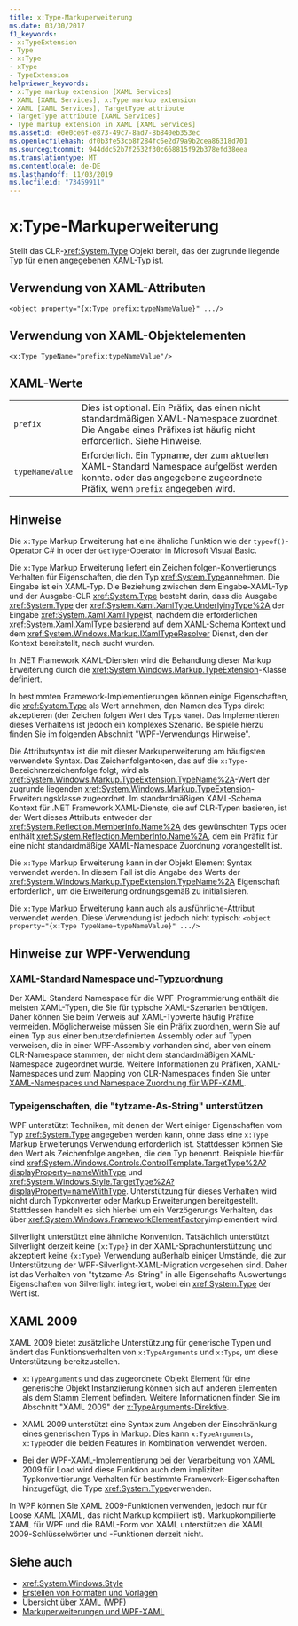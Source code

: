 ```yaml
---
title: x:Type-Markuperweiterung
ms.date: 03/30/2017
f1_keywords:
- x:TypeExtension
- Type
- x:Type
- xType
- TypeExtension
helpviewer_keywords:
- x:Type markup extension [XAML Services]
- XAML [XAML Services], x:Type markup extension
- XAML [XAML Services], TargetType attribute
- TargetType attribute [XAML Services]
- Type markup extension in XAML [XAML Services]
ms.assetid: e0e0ce6f-e873-49c7-8ad7-8b840eb353ec
ms.openlocfilehash: df0b3fe53cb8f284fc6e2d79a9b2cea86318d701
ms.sourcegitcommit: 944ddc52b7f2632f30c668815f92b378efd38eea
ms.translationtype: MT
ms.contentlocale: de-DE
ms.lasthandoff: 11/03/2019
ms.locfileid: "73459911"
---
```

# <a name="xtype-markup-extension"></a>x:Type-Markuperweiterung
Stellt das CLR-<xref:System.Type> Objekt bereit, das der zugrunde liegende Typ für einen angegebenen XAML-Typ ist.  
  
## <a name="xaml-attribute-usage"></a>Verwendung von XAML-Attributen  
  
```xaml  
<object property="{x:Type prefix:typeNameValue}" .../>  
```  
  
## <a name="xaml-object-element-usage"></a>Verwendung von XAML-Objektelementen  
  
```xaml  
<x:Type TypeName="prefix:typeNameValue"/>  
```  
  
## <a name="xaml-values"></a>XAML-Werte  
  
|||  
|-|-|  
|`prefix`|Dies ist optional. Ein Präfix, das einen nicht standardmäßigen XAML-Namespace zuordnet. Die Angabe eines Präfixes ist häufig nicht erforderlich. Siehe Hinweise.|  
|`typeNameValue`|Erforderlich. Ein Typname, der zum aktuellen XAML-Standard Namespace aufgelöst werden konnte. oder das angegebene zugeordnete Präfix, wenn `prefix` angegeben wird.|  
  
## <a name="remarks"></a>Hinweise  
 Die `x:Type` Markup Erweiterung hat eine ähnliche Funktion wie der `typeof()`-Operator C# in oder der `GetType`-Operator in Microsoft Visual Basic.  
  
 Die `x:Type` Markup Erweiterung liefert ein Zeichen folgen-Konvertierungs Verhalten für Eigenschaften, die den Typ <xref:System.Type>annehmen. Die Eingabe ist ein XAML-Typ. Die Beziehung zwischen dem Eingabe-XAML-Typ und der Ausgabe-CLR <xref:System.Type> besteht darin, dass die Ausgabe <xref:System.Type> der <xref:System.Xaml.XamlType.UnderlyingType%2A> der Eingabe <xref:System.Xaml.XamlType>ist, nachdem die erforderlichen <xref:System.Xaml.XamlType> basierend auf dem XAML-Schema Kontext und dem <xref:System.Windows.Markup.IXamlTypeResolver> Dienst, den der Kontext bereitstellt, nach sucht wurden.  
  
 In .NET Framework XAML-Diensten wird die Behandlung dieser Markup Erweiterung durch die <xref:System.Windows.Markup.TypeExtension>-Klasse definiert.  
  
 In bestimmten Framework-Implementierungen können einige Eigenschaften, die <xref:System.Type> als Wert annehmen, den Namen des Typs direkt akzeptieren (der Zeichen folgen Wert des Typs `Name`). Das Implementieren dieses Verhaltens ist jedoch ein komplexes Szenario. Beispiele hierzu finden Sie im folgenden Abschnitt "WPF-Verwendungs Hinweise".  
  
 Die Attributsyntax ist die mit dieser Markuperweiterung am häufigsten verwendete Syntax. Das Zeichenfolgentoken, das auf die `x:Type`-Bezeichnerzeichenfolge folgt, wird als <xref:System.Windows.Markup.TypeExtension.TypeName%2A>-Wert der zugrunde liegenden <xref:System.Windows.Markup.TypeExtension>-Erweiterungsklasse zugeordnet. Im standardmäßigen XAML-Schema Kontext für .NET Framework XAML-Dienste, die auf CLR-Typen basieren, ist der Wert dieses Attributs entweder der <xref:System.Reflection.MemberInfo.Name%2A> des gewünschten Typs oder enthält <xref:System.Reflection.MemberInfo.Name%2A>, dem ein Präfix für eine nicht standardmäßige XAML-Namespace Zuordnung vorangestellt ist.  
  
 Die `x:Type` Markup Erweiterung kann in der Objekt Element Syntax verwendet werden. In diesem Fall ist die Angabe des Werts der <xref:System.Windows.Markup.TypeExtension.TypeName%2A> Eigenschaft erforderlich, um die Erweiterung ordnungsgemäß zu initialisieren.  
  
 Die `x:Type` Markup Erweiterung kann auch als ausführliche-Attribut verwendet werden. Diese Verwendung ist jedoch nicht typisch: `<object property="{x:Type TypeName=typeNameValue}" .../>`  
  
## <a name="wpf-usage-notes"></a>Hinweise zur WPF-Verwendung  
  
### <a name="default-xaml-namespace-and-type-mapping"></a>XAML-Standard Namespace und-Typzuordnung  
 Der XAML-Standard Namespace für die WPF-Programmierung enthält die meisten XAML-Typen, die Sie für typische XAML-Szenarien benötigen. Daher können Sie beim Verweis auf XAML-Typwerte häufig Präfixe vermeiden. Möglicherweise müssen Sie ein Präfix zuordnen, wenn Sie auf einen Typ aus einer benutzerdefinierten Assembly oder auf Typen verweisen, die in einer WPF-Assembly vorhanden sind, aber von einem CLR-Namespace stammen, der nicht dem standardmäßigen XAML-Namespace zugeordnet wurde. Weitere Informationen zu Präfixen, XAML-Namespaces und zum Mapping von CLR-Namespaces finden Sie unter [XAML-Namespaces und Namespace Zuordnung für WPF-XAML](../wpf/advanced/xaml-namespaces-and-namespace-mapping-for-wpf-xaml.md).  
  
### <a name="type-properties-that-support-typename-as-string"></a>Typeigenschaften, die "tytzame-As-String" unterstützen  
 WPF unterstützt Techniken, mit denen der Wert einiger Eigenschaften vom Typ <xref:System.Type> angegeben werden kann, ohne dass eine `x:Type` Markup Erweiterungs Verwendung erforderlich ist. Stattdessen können Sie den Wert als Zeichenfolge angeben, die den Typ benennt. Beispiele hierfür sind <xref:System.Windows.Controls.ControlTemplate.TargetType%2A?displayProperty=nameWithType> und <xref:System.Windows.Style.TargetType%2A?displayProperty=nameWithType>. Unterstützung für dieses Verhalten wird nicht durch Typkonverter oder Markup Erweiterungen bereitgestellt. Stattdessen handelt es sich hierbei um ein Verzögerungs Verhalten, das über <xref:System.Windows.FrameworkElementFactory>implementiert wird.  
  
 Silverlight unterstützt eine ähnliche Konvention. Tatsächlich unterstützt Silverlight derzeit keine `{x:Type}` in der XAML-Sprachunterstützung und akzeptiert keine `{x:Type}` Verwendung außerhalb einiger Umstände, die zur Unterstützung der WPF-Silverlight-XAML-Migration vorgesehen sind. Daher ist das Verhalten von "tytzame-As-String" in alle Eigenschafts Auswertungs Eigenschaften von Silverlight integriert, wobei ein <xref:System.Type> der Wert ist.  
  
## <a name="xaml-2009"></a>XAML 2009  
 XAML 2009 bietet zusätzliche Unterstützung für generische Typen und ändert das Funktionsverhalten von `x:TypeArguments` und `x:Type`, um diese Unterstützung bereitzustellen.  
  
- `x:TypeArguments` und das zugeordnete Objekt Element für eine generische Objekt Instanziierung können sich auf anderen Elementen als dem Stamm Element befinden. Weitere Informationen finden Sie im Abschnitt "XAML 2009" der [x:TypeArguments-Direktive](x-typearguments-directive.md).  
  
- XAML 2009 unterstützt eine Syntax zum Angeben der Einschränkung eines generischen Typs in Markup. Dies kann `x:TypeArguments`, `x:Type`oder die beiden Features in Kombination verwendet werden.  
  
- Bei der WPF-XAML-Implementierung bei der Verarbeitung von XAML 2009 für Load wird diese Funktion auch dem impliziten Typkonvertierungs Verhalten für bestimmte Framework-Eigenschaften hinzugefügt, die Type <xref:System.Type>verwenden.  
  
 In WPF können Sie XAML 2009-Funktionen verwenden, jedoch nur für Loose XAML (XAML, das nicht Markup kompiliert ist). Markupkompilierte XAML für WPF und die BAML-Form von XAML unterstützen die XAML 2009-Schlüsselwörter und -Funktionen derzeit nicht.  
  
## <a name="see-also"></a>Siehe auch

- <xref:System.Windows.Style>
- [Erstellen von Formaten und Vorlagen](../wpf/controls/styling-and-templating.md)
- [Übersicht über XAML (WPF)](../../desktop-wpf/fundamentals/xaml.md)
- [Markuperweiterungen und WPF-XAML](../wpf/advanced/markup-extensions-and-wpf-xaml.md)
